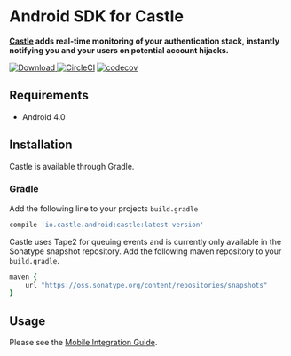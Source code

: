 # Android SDK for Castle

**[Castle](https://castle.io) adds real-time monitoring of your authentication stack, instantly notifying you and your users on potential account hijacks.**

[![Download](https://api.bintray.com/packages/castleintelligence/castle-android/castle/images/download.svg) ](https://bintray.com/castleintelligence/castle-android/castle/_latestVersion)
[![CircleCI](https://circleci.com/gh/castle/castle-android/tree/master.svg?style=svg)](https://circleci.com/gh/castle/castle-android/tree/master)
[![codecov](https://codecov.io/gh/castle/castle-android/branch/master/graph/badge.svg)](https://codecov.io/gh/castle/castle-android)

## Requirements

- Android 4.0

## Installation

Castle is available through Gradle.

### Gradle

Add the following line to your projects `build.gradle`

```ruby
compile 'io.castle.android:castle:latest-version'
```

Castle uses Tape2 for queuing events and is currently only available in the Sonatype snapshot repository. Add the following maven repository to your `build.gradle`.

```ruby
maven {
	url "https://oss.sonatype.org/content/repositories/snapshots"
}
```

## Usage

Please see the [Mobile Integration Guide](https://castle.io/docs/mobile).
